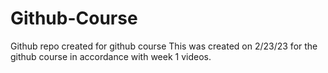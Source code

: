 # Github-Course
Github repo created for github course
This was created on 2/23/23 for the github course in accordance with week 1 videos.

